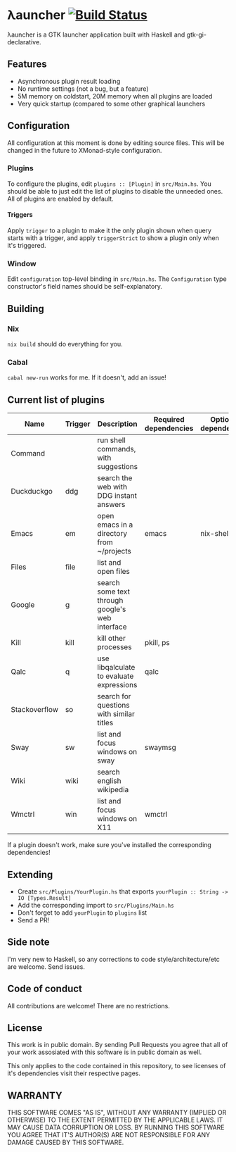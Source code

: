 # λauncher [![Build Status](https://travis-ci.com/balsoft/lambda-launcher.svg?branch=master)](https://travis-ci.com/balsoft/lambda-launcher)

λauncher is a GTK launcher application built with Haskell and 
gtk-gi-declarative.

## Features

 -  Asynchronous plugin result loading
 -  No runtime settings (not a bug, but a feature)
 -  5M memory on coldstart, 20M memory when all plugins are loaded
 -  Very quick startup (compared to some other graphical launchers

## Configuration
All configuration at this moment is done by editing source files. This will be changed in the future to XMonad-style configuration.

### Plugins
To configure the plugins, edit `plugins :: [Plugin]` in `src/Main.hs`. You should be able to just edit the list of plugins to disable the unneeded ones. All of plugins are enabled by default.
#### Triggers
Apply `trigger` to a plugin to make it the only plugin shown when query starts with a trigger, and apply `triggerStrict` to show a plugin only when it's triggered.

### Window
Edit `configuration` top-level binding in `src/Main.hs`. The `Configuration` type constructor's field names should be self-explanatory.

## Building
### Nix
`nix build` should do everything for you.
### Cabal
`cabal new-run` works for me. If it doesn't, add an issue!

## Current list of plugins 
| Name          | Trigger | Description                                     | Required dependencies | Optional dependencies |
|---------------|---------|-------------------------------------------------|-----------------------|-----------------------|
| Command       |         | run shell commands, with suggestions            |                       |                       |
| Duckduckgo    | ddg     | search the web with DDG instant answers         |                       |                       |
| Emacs         | em      | open emacs in a directory from ~/projects       | emacs                 | nix-shell             |
| Files         | file    | list and open files                             |                       |                       |
| Google        | g       | search some text through google's web interface |                       |                       |
| Kill          | kill    | kill other processes                            | pkill, ps             |                       |
| Qalc          | q       | use libqalculate to evaluate expressions        | qalc                  |                       |
| Stackoverflow | so      | search for questions with similar titles        |                       |                       |
| Sway          | sw      | list and focus windows on sway                  | swaymsg               |                       |
| Wiki          | wiki    | search english wikipedia                        |                       |                       |
| Wmctrl        | win     | list and focus windows on X11                   | wmctrl                |                       |

If a plugin doesn't work, make sure you've installed the corresponding dependencies!

## Extending
 -  Create `src/Plugins/YourPlugin.hs` that exports 
    `yourPlugin :: String -> IO [Types.Result]`
 -  Add the corresponding import to `src/Plugins/Main.hs`
 -  Don't forget to add `yourPlugin` to `plugins` list
 -  Send a PR!

## Side note

I'm very new to Haskell, so any corrections to code
style/architecture/etc are welcome. Send issues.


## Code of conduct

All contributions are welcome! There are no restrictions.

## License

This work is in public domain. By sending Pull Requests you agree that
all of your work assosiated with this software is in public domain as
well.

This only applies to the code contained in this repository, to see
licenses of it's dependencies visit their respective pages.

## WARRANTY

THIS SOFTWARE COMES "AS IS", WITHOUT ANY WARRANTY (IMPLIED OR
OTHERWISE) TO THE EXTENT PERMITTED BY THE APPLICABLE LAWS. IT MAY
CAUSE DATA CORRUPTION OR LOSS. BY RUNNING THIS SOFTWARE YOU AGREE 
THAT IT'S AUTHOR(S) ARE NOT RESPONSIBLE FOR ANY DAMAGE CAUSED BY 
THIS SOFTWARE.

